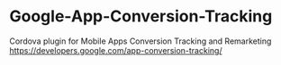 # Google-App-Conversion-Tracking
Cordova plugin for Mobile Apps Conversion Tracking and Remarketing https://developers.google.com/app-conversion-tracking/
